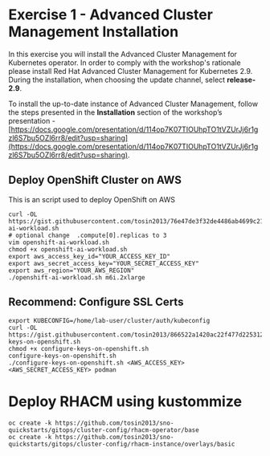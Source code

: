 # Exercise 1 - Advanced Cluster Management Installation 

In this exercise you will install the Advanced Cluster Management for Kubernetes operator. In order to comply with the workshop's rationale please install Red Hat Advanced Cluster Management for Kubernetes 2.9. During the installation, when choosing the update channel, select **release-2.9**.

To install the up-to-date instance of Advanced Cluster Management, follow the steps presented in the **Installation** section of the workshop’s presentation - [https://docs.google.com/presentation/d/114op7K07TIOUhpTO1tVZUrJj6r1gzl6S7bu5OZl6rr8/edit?usp=sharing](https://docs.google.com/presentation/d/114op7K07TIOUhpTO1tVZUrJj6r1gzl6S7bu5OZl6rr8/edit?usp=sharing).

## Deploy OpenShift Cluster on AWS
This is an script used to deploy OpenShift on AWS
```
curl -OL https://gist.githubusercontent.com/tosin2013/76e47de3f32de4486ab4699c21b2188e/raw/959ae5dd2117edf124e4531cfae5216c722a3358/openshift-ai-workload.sh
# optional change  .compute[0].replicas to 3
vim openshift-ai-workload.sh
chmod +x openshift-ai-workload.sh
export aws_access_key_id="YOUR_ACCESS_KEY_ID"
export aws_secret_access_key="YOUR_SECRET_ACCESS_KEY"
export aws_region="YOUR_AWS_REGION"
./openshift-ai-workload.sh m6i.2xlarge
```

## Recommend: Configure SSL Certs
```
export KUBECONFIG=/home/lab-user/cluster/auth/kubeconfig
curl -OL https://gist.githubusercontent.com/tosin2013/866522a1420ac22f477d2253121b4416/raw/35d6fa88675d63b6ecf58a827df32356ccf3ddde/configure-keys-on-openshift.sh
chmod +x configure-keys-on-openshift.sh
configure-keys-on-openshift.sh
./configure-keys-on-openshift.sh <AWS_ACCESS_KEY> <AWS_SECRET_ACCESS_KEY> podman 
```

# Deploy RHACM using kustommize
```
oc create -k https://github.com/tosin2013/sno-quickstarts/gitops/cluster-config/rhacm-operator/base
oc create -k https://github.com/tosin2013/sno-quickstarts/gitops/cluster-config/rhacm-instance/overlays/basic
```
